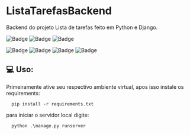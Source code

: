 # ListaTarefasBackend

Backend do projeto Lista de tarefas feito em Python e Django.

![Badge](https://img.shields.io/badge/Python-3.7-blue?style=plastic&logo=python) ![Badge](https://img.shields.io/badge/Django-3.1-green?style=plastic) ![Badge](https://img.shields.io/badge/Heroku-blueviolet?style=plastic&logo=Heroku)

![Badge](https://img.shields.io/github/issues/LeonardoCruzx/ListaTarefasBackend?style=plastic) ![Badge](https://img.shields.io/github/forks/LeonardoCruzx/ListaTarefasBackend?style=plastic) ![Badge](https://img.shields.io/github/stars/LeonardoCruzx/ListaTarefasBackend?style=plastic) ![Badge](https://img.shields.io/github/license/LeonardoCruzx/ListaTarefasBackend?style=plastic)


## 💻 Uso:<br>
Primeiramente ative seu respectivo ambiente virtual,
apos isso instale os requirements:
```
  pip install -r requirements.txt
```
para iniciar o servidor local digite:
```
  python .\manage.py runserver
```